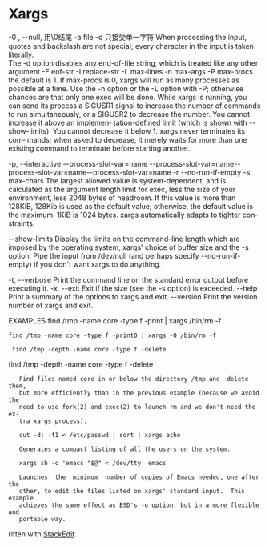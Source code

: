 # Xargs
-0 , --null, 用\0结尾
-a file
-d <delim> 只接受单一字符  When processing the input, quotes and backslash are not special; every  character  in  the input is taken literally.    
 The -d option disables any end-of-file string, which is treated like any other argument
 -E eof-str
  -I replace-str
   -L max-lines
    -n max-args
     -P max-procs   the default is 1.  If
              max-procs is 0, xargs will run as many processes as possible  at
              a  time.   Use the -n option or the -L option with -P; otherwise
              chances are that only one exec will be  done.   While  xargs  is
              running,  you  can send its process a SIGUSR1 signal to increase
              the number of commands to run simultaneously, or  a  SIGUSR2  to
              decrease the number.  You cannot increase it above an implemen‐
              tation-defined limit (which is shown with  --show-limits).   You
              cannot  decrease  it  below 1.  xargs never terminates its com‐
              mands; when asked to decrease, it merely waits for more than one
              existing command to terminate before starting another.

 -p, --interactive
 --process-slot-var=name
 --process-slot-var=name--process-slot-var=name--process-slot-var=name
 -r --no-run-if-empty
 -s max-chars The  largest  allowed  value  is
              system-dependent, and is calculated as the argument length limit
              for exec, less the size of your environment, less 2048 bytes  of
              headroom.   If this value is more than 128KiB, 128Kib is used as
              the default value; otherwise, the default value is the  maximum.
              1KiB is 1024 bytes.  xargs automatically adapts to tighter con‐
              straints.

> 
 
--show-limits
              Display the limits on the command-line length which are  imposed
              by the operating system, xargs' choice of buffer size and the -s
              option.  Pipe the input  from  /dev/null  (and  perhaps  specify
              --no-run-if-empty) if you don't want xargs to do anything.

-t, --verbose
       Print the command line on the standard error output before executing it.
-x, --exit
              Exit if the size (see the -s option) is exceeded.
--help Print a summary of the options to xargs and exit.
--version
              Print the version number of xargs and exit.

EXAMPLES
       find /tmp -name core -type f -print | xargs /bin/rm -f

	find /tmp -name core -type f -print0 | xargs -0 /bin/rm -f

	 find /tmp -depth -name core -type f -delete
find /tmp -depth -name core -type f -delete

       Find files named core in or below the directory /tmp and  delete  them,
       but more efficiently than in the previous example (because we avoid the
       need to use fork(2) and exec(2) to launch rm and we don't need the ex‐
       tra xargs process).

       cut -d: -f1 < /etc/passwd | sort | xargs echo

       Generates a compact listing of all the users on the system.

       xargs sh -c 'emacs "$@" < /dev/tty' emacs

       Launches  the  minimum  number of copies of Emacs needed, one after the
       other, to edit the files listed on xargs' standard input.  This example
       achieves the same effect as BSD's -o option, but in a more flexible and
       portable way.

ritten with [StackEdit](https://stackedit.io/).
<!--stackedit_data:
eyJoaXN0b3J5IjpbMTkyODA4MzAxNiwtODM2MTI3MjI4XX0=
-->